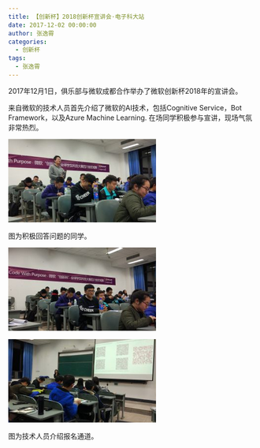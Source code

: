 ```yaml
---
title: 【创新杯】2018创新杯宣讲会·电子科大站
date: 2017-12-02 00:00:00
author: 张逸霄
categories:
  - 创新杯
tags:
  - 张逸霄
---
```


2017年12月1日，俱乐部与微软成都合作举办了微软创新杯2018年的宣讲会。

来自微软的技术人员首先介绍了微软的AI技术，包括Cognitive Service，Bot Framework，以及Azure Machine Learning. 在场同学积极参与宣讲，现场气氛非常热烈。

<!-- More -->

![img](【创新杯】2018创新杯宣讲会·电子科大站/IMG_20171201_203332-300x169.jpg)

图为积极回答问题的同学。

![img](【创新杯】2018创新杯宣讲会·电子科大站/IMG_20171201_203649-300x169.jpg)

![img](【创新杯】2018创新杯宣讲会·电子科大站/IMG_20171201_203654-300x169.jpg)

图为技术人员介绍报名通道。
